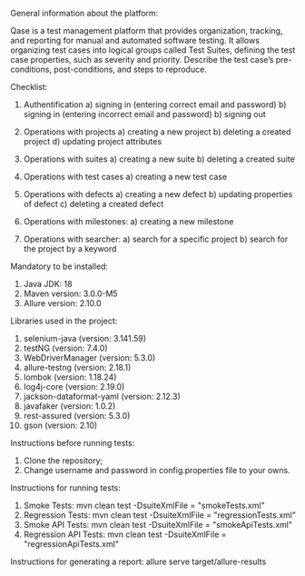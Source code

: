General information about the platform:

Qase is a test management platform that provides organization, tracking, and reporting for manual and automated software
testing. It allows organizing test cases into logical groups called Test Suites, defining the test case properties, such
as severity and priority. Describe the test case’s pre-conditions, post-conditions, and steps to reproduce.

Checklist:

1. Authentification
   a) signing in (entering correct email and password)
   b) signing in (entering incorrect email and password)
   b) signing out

2. Operations with projects
   a) creating a new project
   b) deleting a created project
   d) updating project attributes

3. Operations with suites
   a) creating a new suite
   b) deleting a created suite

4. Operations with test cases
   a) creating a new test case

5. Operations with defects
   a) creating a new defect
   b) updating properties of defect
   c) deleting a created defect

6. Operations with milestones:
   a) creating a new milestone

7. Operations with searcher:
   a) search for a specific project
   b) search for the project by a keyword

Mandatory to be installed:

1. Java JDK: 18
2. Maven version: 3.0.0-M5
3. Allure version: 2.10.0

Libraries used in the project:

1. selenium-java (version: 3.141.59)
2. testNG (version: 7.4.0)
3. WebDriverManager (version: 5.3.0)
4. allure-testng (version: 2.18.1)
5. lombok (version: 1.18.24)
6. log4j-core (version: 2.19.0)
7. jackson-dataformat-yaml (version: 2.12.3)
8. javafaker (version: 1.0.2)
9. rest-assured (version: 5.3.0)
10. gson (version: 2.10)

Instructions before running tests:

1. Clone the repository;
2. Change username and password in config.properties file to your owns.

Instructions for running tests:

1. Smoke Tests: mvn clean test -DsuiteXmlFile = "smokeTests.xml"
2. Regression Tests: mvn clean test -DsuiteXmlFile = "regressionTests.xml"
3. Smoke API Tests: mvn clean test -DsuiteXmlFile = "smokeApiTests.xml"
4. Regression API Tests: mvn clean test -DsuiteXmlFile = "regressionApiTests.xml"

Instructions for generating a report:
allure serve target/allure-results




